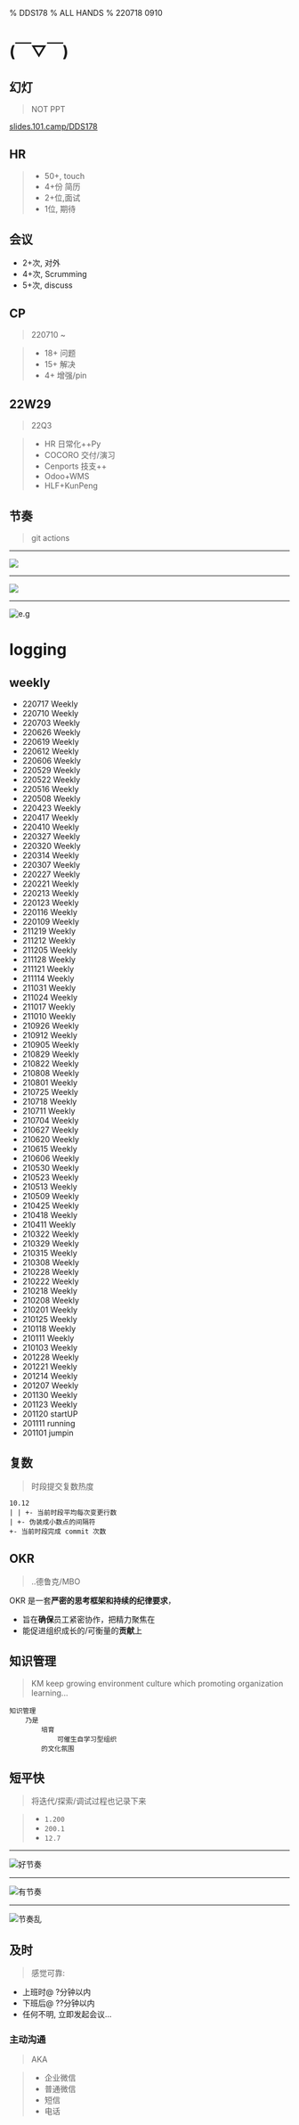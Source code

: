 % DDS178
% ALL HANDS
% 220718 0910

# (￣▽￣)


## 幻灯
> NOT PPT

[slides.101.camp/DDS178](http://slides.101.camp/DDS178.html)

## HR
> - 50+, touch
> - 4+份 简历
> - 2+位,面试
> - 1位, 期待

## 会议
- 2+次, 对外
- 4+次, Scrumming
- 5+次, discuss

## CP
> 220710 ~

>+ 18+ 问题
>+ 15+ 解决
>+ 4+ 增强/pin

## 22W29
> 22Q3

> - HR 日常化++Py
> - COCORO 交付/演习
> - Cenports 技支++
> - Odoo+WMS
> - HLF+KunPeng

## 节奏
> git actions 


------

![](https://ipic.zoomquiet.top/2022-07-17-zshot%202022-07-17%2021.46.30.jpg)

------


![](https://ipic.zoomquiet.top/2022-07-17-zshot%202022-07-17%2021.46.48.jpg)

------

![e.g](https://ipic.zoomquiet.top/2022-07-10-zshot%202022-07-10%2021.36.31.jpg)

# logging


## weekly

- 220717 Weekly
- 220710 Weekly
- 220703 Weekly
- 220626 Weekly
- 220619 Weekly
- 220612 Weekly
- 220606 Weekly
- 220529 Weekly
- 220522 Weekly
- 220516 Weekly
- 220508 Weekly
- 220423 Weekly
- 220417 Weekly
- 220410 Weekly
- 220327 Weekly
- 220320 Weekly
- 220314 Weekly
- 220307 Weekly
- 220227 Weekly
- 220221 Weekly
- 220213 Weekly
- 220123 Weekly
- 220116 Weekly
- 220109 Weekly
- 211219 Weekly
- 211212 Weekly
- 211205 Weekly
- 211128 Weekly
- 211121 Weekly
- 211114 Weekly
- 211031 Weekly
- 211024 Weekly
- 211017 Weekly
- 211010 Weekly
- 210926 Weekly
- 210912 Weekly
- 210905 Weekly
- 210829 Weekly
- 210822 Weekly
- 210808 Weekly
- 210801 Weekly
- 210725 Weekly
- 210718 Weekly
- 210711 Weekly
- 210704 Weekly
- 210627 Weekly
- 210620 Weekly
- 210615 Weekly
- 210606 Weekly
- 210530 Weekly
- 210523 Weekly
- 210513 Weekly
- 210509 Weekly
- 210425 Weekly
- 210418 Weekly
- 210411 Weekly
- 210322 Weekly
- 210329 Weekly
- 210315 Weekly
- 210308 Weekly
- 210228 Weekly
- 210222 Weekly
- 210218 Weekly
- 210208 Weekly
- 210201 Weekly
- 210125 Weekly
- 210118 Weekly
- 210111 Weekly
- 210103 Weekly
- 201228 Weekly
- 201221 Weekly
- 201214 Weekly
- 201207 Weekly
- 201130 Weekly
- 201123 Weekly
- 201120 startUP
- 201111 running
- 201101 jumpin

## 复数
> 时段提交复数热度

    10.12
    | | +- 当前时段平均每次变更行数
    | +- 伪装成小数点的间隔符 
    +- 当前时段完成 commit 次数

## OKR
> ..德鲁克/MBO


OKR 是一套**严密的思考框架和持续的纪律要求**，

+ 旨在**确保**员工紧密协作，把精力聚焦在
+ 能促进组织成长的/可衡量的**贡献**上

## 知识管理
> KM keep growing environment culture which promoting organization learning...


```
知识管理
    乃是
        培育
            可催生自学习型组织
        的文化氛围
```

## 短平快
> 将迭代/探索/调试过程也记录下来


> - `1.200`
> - `200.1`
> - `12.7`

------

![好节奏](https://ipic.zoomquiet.top/2021-10-17-ScreenShot%202021-10-17%2021.39.55.jpg!/fw/460)


------


![有节奏](https://ipic.zoomquiet.top/2021-10-17-ScreenShot%202021-10-17%2021.41.15.jpg!/fw/460)

------


![节奏乱](https://ipic.zoomquiet.top/2021-10-17-ScreenShot%202021-10-17%2021.45.57.jpg!/fw/460)

## 及时
> 感觉可靠:

- 上班时@ ?分钟以内 
- 下班后@ ??分钟以内 
- 任何不明, 立即发起会议...

### 主动沟通
> AKA

>- 企业微信
>- 普通微信
>- 短信
>- 电话

